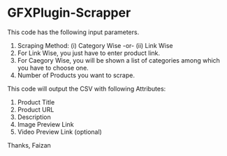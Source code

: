 # GFXPlugin-Scrapper


This code has the following input parameters.

1) Scraping Method: (i) Category Wise -or- (ii) Link Wise
2) For Link Wise, you just have to enter product link.
3) For Caegory Wise, you will be shown a list of categories among which you have to choose one.
4) Number of Products you want to scrape.

This code will output the CSV with following Attributes:

1) Product Title
2) Product URL
3) Description
4) Image Preview Link
5) Video Preview Link (optional)



Thanks,
Faizan
